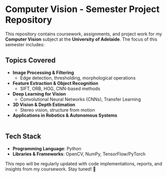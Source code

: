 # Computer Vision - Semester Project Repository  

This repository contains coursework, assignments, and project work for my **Computer Vision** subject at the **University of Adelaide**. The focus of this semester includes:  

## Topics Covered  
- **Image Processing & Filtering**  
  - Edge detection, thresholding, morphological operations  
- **Feature Extraction & Object Recognition**  
  - SIFT, ORB, HOG, CNN-based methods  
- **Deep Learning for Vision**  
  - Convolutional Neural Networks (CNNs), Transfer Learning  
- **3D Vision & Depth Estimation**  
  - Stereo vision, structure from motion  
- **Applications in Robotics & Autonomous Systems**
</br></br>

## Tech Stack  
- **Programming Language**: Python  
- **Libraries & Frameworks**: OpenCV, NumPy, TensorFlow/PyTorch  

This repo will be regularly updated with code implementations, reports, and insights from my coursework. Stay tuned! 🚀  
